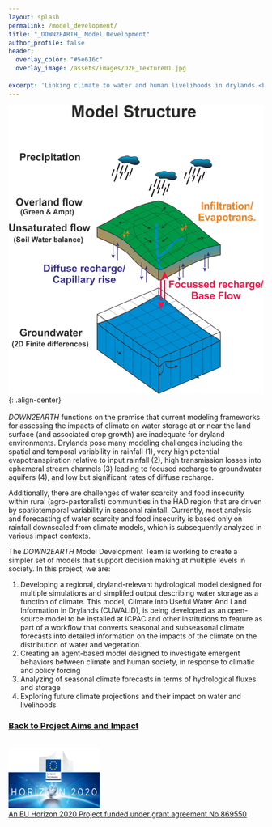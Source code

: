 ```yaml
---
layout: splash
permalink: /model_development/
title: "_DOWN2EARTH_ Model Development"
author_profile: false
header:
  overlay_color: "#5e616c"
  overlay_image: /assets/images/D2E_Texture01.jpg

excerpt: 'Linking climate to water and human livelihoods in drylands.<br /><br />'
---
```

![image-center](/assets/images/Model_Structure.png){: .align-center}<br /><br />
_DOWN2EARTH_ functions on the premise that current modeling frameworks for assessing the impacts of climate on water storage at or near the land surface (and associated crop growth) are inadequate for dryland environments. Drylands pose many modeling challenges including the spatial and temporal variability in rainfall (1), very high potential evapotranspiration relative to input rainfall (2), high transmission losses into ephemeral stream channels (3) leading to focused recharge to groundwater aquifers (4), and low but significant rates of diffuse recharge.

Additionally, there are challenges of water scarcity and food insecurity within rural (agro-pastoralist) communities in the HAD region that are driven by spatiotemporal variability in seasonal rainfall. Currently, most analysis and forecasting of water scarcity and food insecurity is based only on rainfall downscaled from climate models, which is subsequently analyzed in various impact contexts.

The _DOWN2EARTH_ Model Development Team is working to create a simpler set of models that support decision making at multiple levels in society. In this project, we are:
1. Developing a regional, dryland-relevant hydrological model designed for multiple simulations and simplifed output describing water storage as a function of climate. This model, Climate into Useful Water And Land Information in Drylands (CUWALID), is being developed as an open-source model to be installed at ICPAC and other institutions to feature as part of a workflow that converts seasonal and subseasonal climate forecasts into detailed information on the impacts of the climate on the distribution of water and vegetation.  
2. Creating an agent-based model designed to investigate emergent behaviors between climate and human society, in response to climatic and policy forcing
3. Analyzing of seasonal climate forecasts in terms of hydrological fluxes and storage
4. Exploring future climate projections and their impact on water and livelihoods

### [Back to Project Aims and Impact](/aims/)

<br /><a href="https://ec.europa.eu/programmes/horizon2020/en">
        <img src="/assets/images/H2020-EU-KOM.png" width="180" height="120"><br /><a href="https://cordis.europa.eu/project/id/869550">An EU Horizon 2020 Project funded under grant agreement No 869550</a>